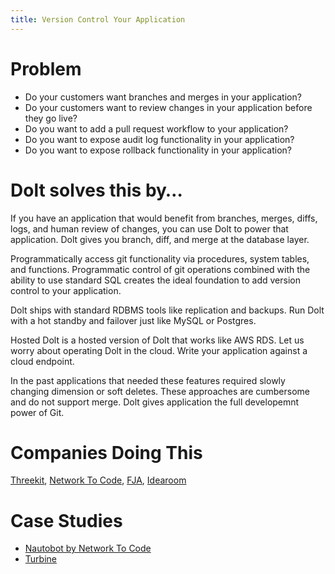 ```yaml
---
title: Version Control Your Application
---
```


# Problem

* Do your customers want branches and merges in your application? 
* Do your customers want to review changes in your application before they go live? 
* Do you want to add a pull request workflow to your application?
* Do you want to expose audit log functionality in your application?
* Do you want to expose rollback functionality in your application?

# Dolt solves this by…

If you have an application that would benefit from branches, merges, diffs, logs, and human review of changes, you can use Dolt to power that application. Dolt gives you branch, diff, and merge at the database layer. 

Programmatically access git functionality via procedures, system tables, and functions. Programmatic control of git operations combined with the ability to use standard SQL creates the ideal foundation to add version control to your application.

Dolt ships with standard RDBMS tools like replication and backups. Run Dolt with a hot standby and failover just like MySQL or Postgres.

Hosted Dolt is a hosted version of Dolt that works like AWS RDS. Let us worry about operating Dolt in the cloud. Write your application against a cloud endpoint.

In the past applications that needed these features required slowly changing dimension or soft deletes. These approaches are cumbersome and do not support merge. Dolt gives application the full developemnt power of Git.

# Companies Doing This

[Threekit](https://www.threekit.com/), [Network To Code](https://www.networktocode.com/), [FJA](https://www.fja.com/), [Idearoom](https://www.idearoom.com/)

# Case Studies

* [Nautobot by Network To Code](https://www.dolthub.com/blog/2021-11-19-dolt-nautobot/)
* [Turbine](https://www.dolthub.com/blog/2022-08-17-dolt-turbine/)